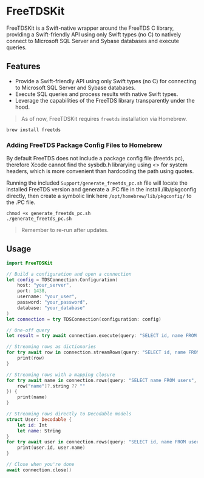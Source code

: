 # FreeTDSKit

FreeTDSKit is a Swift-native wrapper around the FreeTDS C library, providing a Swift-friendly API using only Swift types (no C) to natively connect to Microsoft SQL Server and Sybase databases and execute queries.

## Features

- Provide a Swift-friendly API using only Swift types (no C) for connecting to Microsoft SQL Server and Sybase databases.
- Execute SQL queries and process results with native Swift types.
- Leverage the capabilities of the FreeTDS library transparently under the hood.

> As of now, FreeTDSKit requires `freetds` installation via Homebrew.

```
brew install freetds
```

### Adding FreeTDS Package Config Files to Homebrew

By default FreeTDS does not include a package config file (freetds.pc), therefore Xcode cannot find the sysbdb.h librarying using <> for system headers, which is more convenient than hardcoding the path using quotes.

Running the included `Support/generate_freetds_pc.sh` file will locate the installed FreeTDS version and generate a .PC file in the install /lib/pkgconfig directly, then create a symbolic link here `/opt/homebrew/lib/pkgconfig/` to the .PC file.

```
chmod +x generate_freetds_pc.sh
./generate_freetds_pc.sh
```

> Remember to re-run after updates.

## Usage
```swift
import FreeTDSKit

// Build a configuration and open a connection
let config = TDSConnection.Configuration(
    host: "your_server",
    port: 1438,
    username: "your_user",
    password: "your_password",
    database: "your_database"
)
let connection = try TDSConnection(configuration: config)

// One-off query
let result = try await connection.execute(query: "SELECT id, name FROM users")

// Streaming rows as dictionaries
for try await row in connection.streamRows(query: "SELECT id, name FROM users") {
    print(row)
}

// Streaming rows with a mapping closure
for try await name in connection.rows(query: "SELECT name FROM users", map: { row in
    row["name"]?.string ?? ""
}) {
    print(name)
}

// Streaming rows directly to Decodable models
struct User: Decodable {
    let id: Int
    let name: String
}
for try await user in connection.rows(query: "SELECT id, name FROM users", as: User.self) {
    print(user.id, user.name)
}

// Close when you're done
await connection.close()
